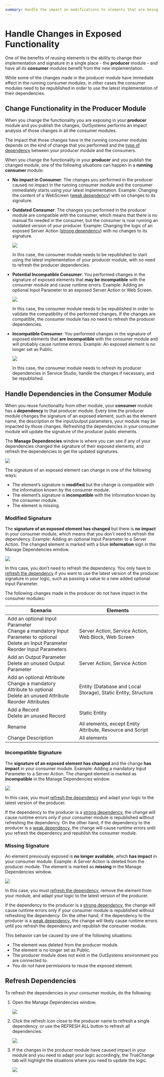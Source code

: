 ```yaml
---
summary: Handle the impact on modifications to elements that are being reused between modules.
---
```


# Handle Changes in Exposed Functionality

One of the benefits of reusing elements is the ability to change their implementation and signature in a single place - the **producer** module - and have all its **consumer** modules benefit from the new implementation.

While some of the changes made in the producer module have immediate effect in the running consumer modules, in other cases the consumer modules need to be republished in order to use the latest implementation of their dependencies.

## Change Functionality in the Producer Module

When you change the functionality you are exposing in your **producer** module and you publish the changes, OutSystems performs an impact analysis of those changes in all the consumer modules.

The impact that those changes have in the running consumer modules depends on the kind of change that you performed and the [type of dependency](strong-weak-dependencies.md) between your producer module and the consumers.

When you change the functionality in your **producer** and you publish the changed module, one of the following situations can happen in a **running consumer** module:

* **No impact in Consumer**: The changes you performed in the producer caused no impact in the running consumer module and the consumer immediately starts using your latest implementation. Example: Changing the content of a WebScreen ([weak dependency](strong-weak-dependencies.md#weak-dependencies)) with no changes to its signature.

* **Outdated Consumer**: The changes you performed in the producer module are compatible with the consumer, which means that there is no manual fix needed in the consumer, but the consumer is now running an outdated version of your producer. Example: Changing the logic of an exposed Server Action ([strong dependency](strong-weak-dependencies.md#strong-dependencies)) with no changes to its signature.

    ![](images/handle-changes-1.png?width=700)
  
    In this case, the consumer module needs to be republished to start using the latest implementation of your producer module, with no need to refresh the producer dependencies.

* **Potential Incompatible Consumer**: You performed changes in the signature of exposed elements that **may be incompatible** with the consumer module and cause runtime errors. Example: Adding an optional Input Parameter to an exposed Server Action or Web Screen.

    ![](images/handle-changes-2.png?width=700)

    In this case, the consumer module needs to be republished in order to validate the compatibility of the performed changes. If the changes are compatible, the consumer module has no need to refresh the producer dependencies.

* **Incompatible Consumer**: You performed changes in the signature of exposed elements that **are incompatible** with the consumer module and will probably cause runtime errors. Example: An exposed element is no longer set as Public.

    ![](images/handle-changes-3.png?width=700)

    In this case, the consumer module needs to refresh its producer dependencies in Service Studio, handle the changes if necessary, and be republished.

## Handle Dependencies in the Consumer Module

When you reuse functionality from other module, your **consumer** module has a **dependency** to that producer module. Every time the producer module changes the signature of an exposed element, such as the element name, the description or the input/output parameters, your module may be impacted by those changes. Refreshing the dependencies in your consumer module will update the signature of the producer public elements.

The **Manage Dependencies** window is where you can see if any of your dependencies changed the signature of their exposed elements, and refresh the dependencies to get the updated signatures.

![](images/handle-changes-4.png?width=300)

The signature of an exposed element can change in one of the following ways:

* The element’s signature is **modified** but the change is compatible with the information known by the consumer module.
* The element’s signature is **incompatible** with the information known by the consumer module.
* The element is missing. 

### Modified Signature

The **signature of an exposed element has changed** but there is **no impact** in your consumer module, which means that you don't need to refresh the dependency. Example: Adding an optional Input Parameter to a Server Action. The changed element is marked with a blue **information** sign in the Manage Dependencies window.

![](images/handle-changes-5.png?width=600)

In this case, you don’t need to refresh the dependency. You only have to [refresh the dependency](#refresh-dependencies) if you want to use the latest version of the producer signature in your logic, such as passing a value to a new added optional Input Parameter.

The following changes made in the producer do not have impact in the consumer modules:

|**Scenario**|**Elements**|
|------------|------------|
|Add an optional Input Parameter<br/>Change a mandatory Input Parameter to optional<br/>Delete an Input Parameter<br/>Reorder Input Parameters|Server Action, Service Action, Web Block, Web Screen|
|Add an Output Parameter<br/>Delete an unused Output Parameter|Server Action, Service Action|
|Add an optional Attribute<br/>Change a mandatory Attribute to optional<br/>Delete an unused Attribute<br/>Reorder Attributes|Entity (Database and Local Storage), Static Entity, Structure|
|Add a Record<br/>Delete an unused Record|Static Entity|
|Rename|All elements, except Entity Attribute, Resource and Script|
|Change Description|All elements|

### Incompatible Signature

The **signature of an exposed element has changed** and the change **has impact** in your consumer module. Example: Adding a mandatory Input Parameter to a Server Action. The changed element is marked as **incompatible** in the Manage Dependencies window.

![](images/handle-changes-6.png?width=600)

In this case, you must [refresh the dependency](#refresh-dependencies) and adapt your logic to the latest version of the producer.

If the dependency to the producer is a [strong dependency](strong-weak-dependencies.md#strong-dependencies), the change will cause runtime errors only if your consumer module is republished without refreshing the dependency. On the other hand, if the dependency to the producer is a [weak dependency](strong-weak-dependencies.md#weak-dependencies), the change will cause runtime errors until you refresh the dependency and republish the consumer module.

### Missing Signature

An element previously exposed is **no longer available**, which **has impact** in your consumer module. Example: A Server Action is deleted from the producer module. The element is marked as **missing** in the Manage Dependencies window.

![](images/handle-changes-7.png?width=600)

In this case, you must [refresh the dependency](#refresh-dependencies), remove the element from your module, and adapt your logic to the latest version of the producer.

If the dependency to the producer is a [strong dependency](strong-weak-dependencies.md#strong-dependencies), the change will cause runtime errors only if your consumer module is republished without refreshing the dependency. On the other hand, if the dependency to the producer is a [weak dependency](strong-weak-dependencies.md#weak-dependencies), the change will likely cause runtime errors until you refresh the dependency and republish the consumer module.

This behavior can be caused by one of the following situations:

* The element was deleted from the producer module.
* The element is no longer set as Public.
* The producer module does not exist in the OutSystems environment you are connected to.
* You do not have permissions to reuse the exposed element.


## Refresh Dependencies

To refresh the dependencies in your consumer module, do the following:

1. Open the Manage Dependencies window.

    ![](images/handle-changes-4.png?width=300)

1. Click the refresh icon close to the producer name to refresh a single dependency, or use the REFRESH ALL button to refresh all dependencies.

    ![](images/handle-changes-8.png?width=600)

1. If the changes in the producer module have caused impact in your module and you need to adapt your logic accordingly, the TrueChange tab will highlight the situations where you need to update the logic.

    ![](images/handle-changes-9.png?width=600)
